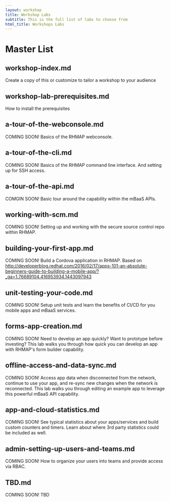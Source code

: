 ```yaml
---
layout: workshop
title: Workshop Labs
subtitle: This is the full list of labs to choose from
html_title: Workshops Labs
---
```


# Master List

<!-- USE THESE AS A START TO ADD CONTENT TO YOUR WORKSHOP 
	WHEN YOU ADD THEM, MAKE SURE TO INCLUDE PREVIOUS LABS BEING
	BUILT UPON, OR UPDATE THE TEXT TO ADD MISSING SETUP STEPS

	PICK AND CHOOSE FROM HERE AND ADD TO YOUR workshop-index.md
	-->

## workshop-index.md
Create a copy of this or customize to tailor a workshop to your audience

## workshop-lab-prerequisites.md
How to install the prerequisites

## a-tour-of-the-webconsole.md
COMING SOON!  Basics of the RHMAP webconsole.

## a-tour-of-the-cli.md
COMING SOON!  Basics of the RHMAP command line interface.  And setting up for SSH access.

## a-tour-of-the-api.md
COMGIN SOON!  Basic tour around the capability within the mBaaS APIs.

## working-with-scm.md
COMING SOON! Setting up and working with the secure source control repo within RHMAP.

## building-your-first-app.md
COMING SOON!  Build a Cordova application in RHMAP. Based on http://developerblog.redhat.com/2016/02/17/apps-101-an-absolute-beginners-guide-to-building-a-mobile-app/?_ga=1.76689104.416953934.1443097943

## unit-testing-your-code.md
COMING SOON! Setup unit tests and learn the benefits of CI/CD for you mobile apps and mBaaS services.

## forms-app-creation.md
COMING SOON!  Need to develop an app quickly?  Want to prototype before investing?  This lab walks you through how quick you can develop an app with RHMAP's form builder capability.

## offline-access-and-data-sync.md
COMING SOON!  Access app data when disconnected from the network, continue to use your app, and re-sync new changes when the network is reconnected.  This lab walks you through editing an example app to leverage this powerful mBaaS API capability.

## app-and-cloud-statistics.md
COMING SOON!  See typical statistics about your apps/services and build custom counters and timers.  Learn about where 3rd party statistics could be included as well.

## admin-setting-up-users-and-teams.md
COMING SOON!  How to organize your users into teams and provide access via RBAC.

## TBD.md
COMING SOON!  TBD

